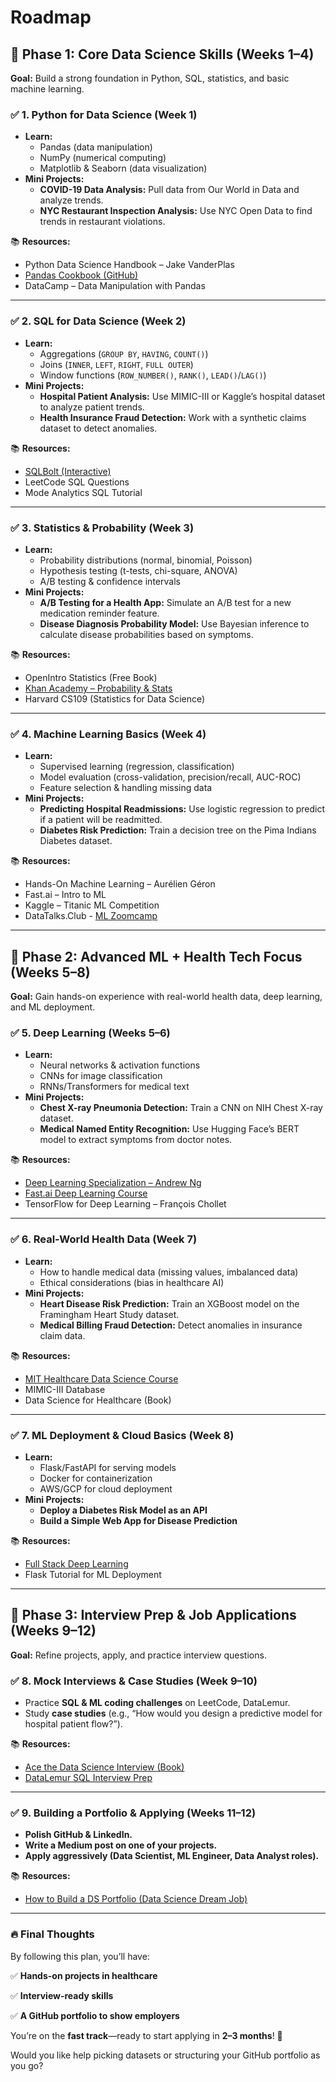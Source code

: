 # Roadmap

## **📌 Phase 1: Core Data Science Skills (Weeks 1–4)**

**Goal:** Build a strong foundation in Python, SQL, statistics, and basic machine learning.

### ✅ **1. Python for Data Science (Week 1)**

- **Learn:**
    - Pandas (data manipulation)
    - NumPy (numerical computing)
    - Matplotlib & Seaborn (data visualization)
- **Mini Projects:**
    - **COVID-19 Data Analysis:** Pull data from Our World in Data and analyze trends.
    - **NYC Restaurant Inspection Analysis:** Use NYC Open Data to find trends in restaurant violations.

📚 **Resources:**

- Python Data Science Handbook – Jake VanderPlas
- [Pandas Cookbook (GitHub)](https://github.com/jvns/pandas-cookbook)
- DataCamp – Data Manipulation with Pandas

---

### ✅ **2. SQL for Data Science (Week 2)**

- **Learn:**
    - Aggregations (`GROUP BY`, `HAVING`, `COUNT()`)
    - Joins (`INNER`, `LEFT`, `RIGHT`, `FULL OUTER`)
    - Window functions (`ROW_NUMBER()`, `RANK()`, `LEAD()`/`LAG()`)
- **Mini Projects:**
    - **Hospital Patient Analysis:** Use MIMIC-III or Kaggle’s hospital dataset to analyze patient trends.
    - **Health Insurance Fraud Detection:** Work with a synthetic claims dataset to detect anomalies.

📚 **Resources:**

- [SQLBolt (Interactive)](https://sqlbolt.com/)
- LeetCode SQL Questions
- Mode Analytics SQL Tutorial

---

### ✅ **3. Statistics & Probability (Week 3)**

- **Learn:**
    - Probability distributions (normal, binomial, Poisson)
    - Hypothesis testing (t-tests, chi-square, ANOVA)
    - A/B testing & confidence intervals
- **Mini Projects:**
    - **A/B Testing for a Health App:** Simulate an A/B test for a new medication reminder feature.
    - **Disease Diagnosis Probability Model:** Use Bayesian inference to calculate disease probabilities based on symptoms.

📚 **Resources:**

- OpenIntro Statistics (Free Book)
- [Khan Academy – Probability & Stats](https://www.khanacademy.org/math/statistics-probability)
- Harvard CS109 (Statistics for Data Science)

---

### ✅ **4. Machine Learning Basics (Week 4)**

- **Learn:**
    - Supervised learning (regression, classification)
    - Model evaluation (cross-validation, precision/recall, AUC-ROC)
    - Feature selection & handling missing data
- **Mini Projects:**
    - **Predicting Hospital Readmissions:** Use logistic regression to predict if a patient will be readmitted.
    - **Diabetes Risk Prediction:** Train a decision tree on the Pima Indians Diabetes dataset.

📚 **Resources:**

- Hands-On Machine Learning – Aurélien Géron
- Fast.ai – Intro to ML
- Kaggle – Titanic ML Competition
- DataTalks.Club - [ML Zoomcamp](https://github.com/DataTalksClub/machine-learning-zoomcamp/)

---

## **📌 Phase 2: Advanced ML + Health Tech Focus (Weeks 5–8)**

**Goal:** Gain hands-on experience with real-world health data, deep learning, and ML deployment.

### ✅ **5. Deep Learning (Weeks 5–6)**

- **Learn:**
    - Neural networks & activation functions
    - CNNs for image classification
    - RNNs/Transformers for medical text
- **Mini Projects:**
    - **Chest X-ray Pneumonia Detection:** Train a CNN on NIH Chest X-ray dataset.
    - **Medical Named Entity Recognition:** Use Hugging Face’s BERT model to extract symptoms from doctor notes.

📚 **Resources:**

- [Deep Learning Specialization – Andrew Ng](https://www.deeplearning.ai/)
- [Fast.ai Deep Learning Course](https://course.fast.ai/)
- TensorFlow for Deep Learning – François Chollet

---

### ✅ **6. Real-World Health Data (Week 7)**

- **Learn:**
    - How to handle medical data (missing values, imbalanced data)
    - Ethical considerations (bias in healthcare AI)
- **Mini Projects:**
    - **Heart Disease Risk Prediction:** Train an XGBoost model on the Framingham Heart Study dataset.
    - **Medical Billing Fraud Detection:** Detect anomalies in insurance claim data.

📚 **Resources:**

- [MIT Healthcare Data Science Course](https://github.com/mitmedialab/healthcare-datascience)
- MIMIC-III Database
- Data Science for Healthcare (Book)

---

### ✅ **7. ML Deployment & Cloud Basics (Week 8)**

- **Learn:**
    - Flask/FastAPI for serving models
    - Docker for containerization
    - AWS/GCP for cloud deployment
- **Mini Projects:**
    - **Deploy a Diabetes Risk Model as an API**
    - **Build a Simple Web App for Disease Prediction**

📚 **Resources:**

- [Full Stack Deep Learning](https://fullstackdeeplearning.com/)
- Flask Tutorial for ML Deployment

---

## **📌 Phase 3: Interview Prep & Job Applications (Weeks 9–12)**

**Goal:** Refine projects, apply, and practice interview questions.

### ✅ **8. Mock Interviews & Case Studies (Week 9–10)**

- Practice **SQL & ML coding challenges** on LeetCode, DataLemur.
- Study **case studies** (e.g., “How would you design a predictive model for hospital patient flow?”).

📚 **Resources:**

- [Ace the Data Science Interview (Book)](https://www.acethedatascienceinterview.com/)
- [DataLemur SQL Interview Prep](https://datalemur.com/)

---

### ✅ **9. Building a Portfolio & Applying (Weeks 11–12)**

- **Polish GitHub & LinkedIn.**
- **Write a Medium post on one of your projects.**
- **Apply aggressively (Data Scientist, ML Engineer, Data Analyst roles).**

📚 **Resources:**

- [How to Build a DS Portfolio (Data Science Dream Job)](https://www.datasciencedreamjob.com/)

---

### **🔥 Final Thoughts**

By following this plan, you’ll have:

✅ **Hands-on projects in healthcare**

✅ **Interview-ready skills**

✅ **A GitHub portfolio to show employers**

You’re on the **fast track**—ready to start applying in **2–3 months**! 🚀

Would you like help picking datasets or structuring your GitHub portfolio as you go?
